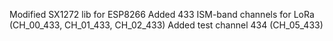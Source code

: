 Modified SX1272 lib for ESP8266
Added 433 ISM-band channels for LoRa (CH_00_433, CH_01_433, CH_02_433)
Added test channel 434 (CH_05_433)

